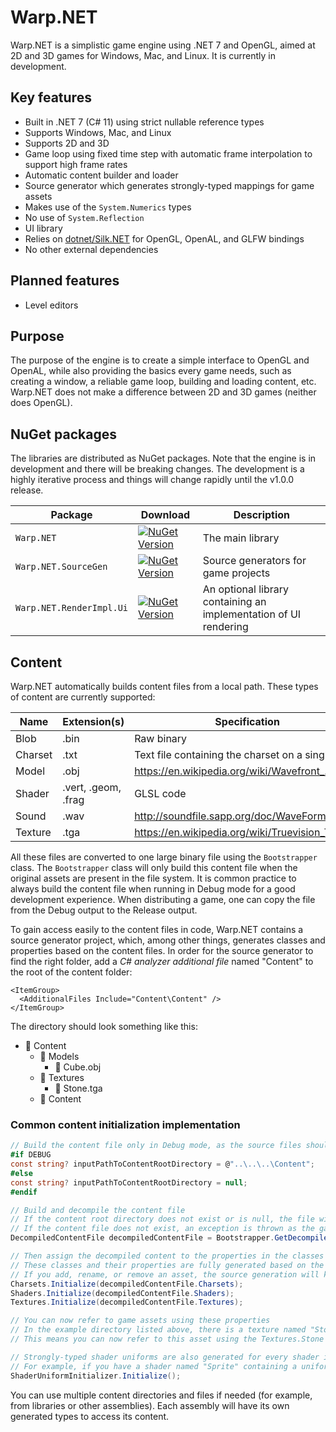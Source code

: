 # Warp.NET

Warp.NET is a simplistic game engine using .NET 7 and OpenGL, aimed at 2D and 3D games for Windows, Mac, and Linux. It is currently in development.

## Key features

- Built in .NET 7 (C# 11) using strict nullable reference types
- Supports Windows, Mac, and Linux
- Supports 2D and 3D
- Game loop using fixed time step with automatic frame interpolation to support high frame rates
- Automatic content builder and loader
- Source generator which generates strongly-typed mappings for game assets
- Makes use of the `System.Numerics` types
- No use of `System.Reflection`
- UI library
- Relies on [dotnet/Silk.NET](https://github.com/dotnet/Silk.NET) for OpenGL, OpenAL, and GLFW bindings
- No other external dependencies

## Planned features

- Level editors

## Purpose

The purpose of the engine is to create a simple interface to OpenGL and OpenAL, while also providing the basics every game needs, such as creating a window, a reliable game loop, building and loading content, etc. Warp.NET does not make a difference between 2D and 3D games (neither does OpenGL).

## NuGet packages

The libraries are distributed as NuGet packages. Note that the engine is in development and there will be breaking changes. The development is a highly iterative process and things will change rapidly until the v1.0.0 release.

| **Package**              | **Download**                                                                                                                                              | **Description**                                                  |
|--------------------------|-----------------------------------------------------------------------------------------------------------------------------------------------------------|------------------------------------------------------------------|
| `Warp.NET`               | [![NuGet Version](https://img.shields.io/nuget/v/NoahStolk.Warp.NET.svg)](https://www.nuget.org/packages/NoahStolk.Warp.NET/)                             | The main library                                                 |
| `Warp.NET.SourceGen`     | [![NuGet Version](https://img.shields.io/nuget/v/NoahStolk.Warp.NET.SourceGen.svg)](https://www.nuget.org/packages/NoahStolk.Warp.NET.SourceGen/)         | Source generators for game projects                              |
| `Warp.NET.RenderImpl.Ui` | [![NuGet Version](https://img.shields.io/nuget/v/NoahStolk.Warp.NET.RenderImpl.Ui.svg)](https://www.nuget.org/packages/NoahStolk.Warp.NET.RenderImpl.Ui/) | An optional library containing an implementation of UI rendering |

## Content

Warp.NET automatically builds content files from a local path. These types of content are currently supported:

| **Name** | **Extension(s)**    | **Specification**                                 |
|----------|---------------------|---------------------------------------------------|
| Blob     | .bin                | Raw binary                                        |
| Charset  | .txt                | Text file containing the charset on a single line |
| Model    | .obj                | https://en.wikipedia.org/wiki/Wavefront_.obj_file |
| Shader   | .vert, .geom, .frag | GLSL code                                         |
| Sound    | .wav                | http://soundfile.sapp.org/doc/WaveFormat/         |
| Texture  | .tga                | https://en.wikipedia.org/wiki/Truevision_TGA      |

All these files are converted to one large binary file using the `Bootstrapper` class. The `Bootstrapper` class will only build this content file when the original assets are present in the file system. It is common practice to always build the content file when running in Debug mode for a good development experience. When distributing a game, one can copy the file from the Debug output to the Release output.

To gain access easily to the content files in code, Warp.NET contains a source generator project, which, among other things, generates classes and properties based on the content files. In order for the source generator to find the right folder, add a _C# analyzer additional file_ named "Content" to the root of the content folder:

```
<ItemGroup>
  <AdditionalFiles Include="Content\Content" />
</ItemGroup>
```

The directory should look something like this:

- 📁 Content
	- 📁 Models
		- 📃 Cube.obj
	- 📁 Textures
		- 📃 Stone.tga
	- 📃 Content

### Common content initialization implementation

```cs
// Build the content file only in Debug mode, as the source files should only be present during development
#if DEBUG
const string? inputPathToContentRootDirectory = @"..\..\..\Content";
#else
const string? inputPathToContentRootDirectory = null;
#endif

// Build and decompile the content file
// If the content root directory does not exist or is null, the file will not be generated
// If the content file does not exist, an exception is thrown as the game will not be able to run without its assets
DecompiledContentFile decompiledContentFile = Bootstrapper.GetDecompiledContent(inputPathToContentRootDirectory, outputPathForGeneratedContentFile);

// Then assign the decompiled content to the properties in the classes
// These classes and their properties are fully generated based on the path to the content root directory (which is located using the "Content" additional file)
// If you add, rename, or remove an asset, the source generation will kick in and immediately update the properties
Charsets.Initialize(decompiledContentFile.Charsets);
Shaders.Initialize(decompiledContentFile.Shaders);
Textures.Initialize(decompiledContentFile.Textures);

// You can now refer to game assets using these properties
// In the example directory listed above, there is a texture named "Stone.tga" in the "Textures" subdirectory
// This means you can now refer to this asset using the Textures.Stone property

// Strongly-typed shader uniforms are also generated for every shader in the generated Shaders class
// For example, if you have a shader named "Sprite" containing a uniform named "spriteColor", you can refer to it using the SpriteUniforms.SpriteColor property which holds the uniform location value as a 32-bit integer
ShaderUniformInitializer.Initialize();
```

You can use multiple content directories and files if needed (for example, from libraries or other assemblies). Each assembly will have its own generated types to access its content.
